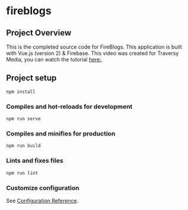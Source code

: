 # fireblogs

## Project Overview

This is the completed source code for FireBlogs. This application is built with Vue.js (version 2) & Firebase. This video was created for Traversy Media, you can watch the tutorial [here:](https://www.youtube.com/watch?v=ISv22NNL-aE).

## Project setup

```
npm install
```

### Compiles and hot-reloads for development

```
npm run serve
```

### Compiles and minifies for production

```
npm run build
```

### Lints and fixes files

```
npm run lint
```

### Customize configuration

See [Configuration Reference](https://cli.vuejs.org/config/).
